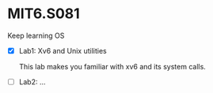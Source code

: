 # MIT6.S081
Keep learning OS

- [x] Lab1:  Xv6 and Unix utilities

  This lab makes you familiar with xv6 and its system calls.

- [ ] Lab2:  …

